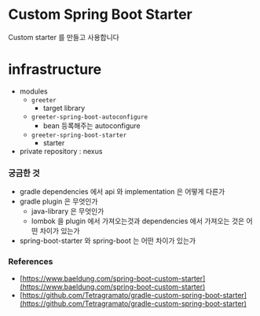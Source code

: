 # Custom Spring Boot Starter

Custom starter 를 만들고 사용합니다

# infrastructure

- modules
  - `greeter`
    - target library
  - `greeter-spring-boot-autoconfigure`
    - bean 등록해주는 autoconfigure 
  - `greeter-spring-boot-starter`
    - starter
- private repository : nexus 

### 궁금한 것

- gradle dependencies 에서 api 와 implementation 은 어떻게 다른가
- gradle plugin 은 무엇인가
  - java-library 은 무엇인가
  - lombok 을 plugin 에서 가져오는것과 dependencies 에서 가져오는 것은 어떤 차이가 있는가
- spring-boot-starter 와 spring-boot 는 어떤 차이가 있는가

### References

- [https://www.baeldung.com/spring-boot-custom-starter](https://www.baeldung.com/spring-boot-custom-starter)
- [https://github.com/Tetragramato/gradle-custom-spring-boot-starter](https://github.com/Tetragramato/gradle-custom-spring-boot-starter)
